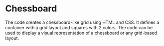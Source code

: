 # Chessboard
The code creates a chessboard-like grid using HTML and CSS. It defines a container with a grid layout and squares with 2 colors. The code can be used to display a visual representation of a chessboard or any grid-based layout.
